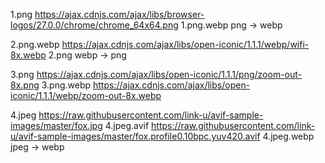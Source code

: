 1.png         https://ajax.cdnjs.com/ajax/libs/browser-logos/27.0.0/chrome/chrome_64x64.png
1.png.webp    png -> webp

2.png.webp    https://ajax.cdnjs.com/ajax/libs/open-iconic/1.1.1/webp/wifi-8x.webp
2.png         webp -> png

3.png         https://ajax.cdnjs.com/ajax/libs/open-iconic/1.1.1/png/zoom-out-8x.png
3.png.webp    https://ajax.cdnjs.com/ajax/libs/open-iconic/1.1.1/webp/zoom-out-8x.webp

4.jpeg        https://raw.githubusercontent.com/link-u/avif-sample-images/master/fox.jpg
4.jpeg.avif   https://raw.githubusercontent.com/link-u/avif-sample-images/master/fox.profile0.10bpc.yuv420.avif
4.jpeg.webp   jpeg -> webp